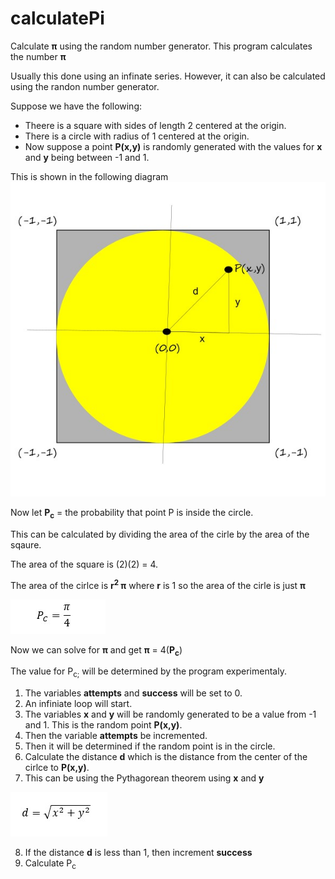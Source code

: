 # calculatePi
Calculate __&pi;__ using the random number generator.
This program calculates the number __&pi;__

Usually this done using an infinate series. However, it can also be calculated using the randon number generator.

Suppose we have the following: 
* Theere is a square with sides of length 2 centered at the origin. 
* There is a circle with radius of 1 centered at the origin.
* Now suppose a point __P(x,y)__ is randomly generated with the values for __x__ and __y__ being between -1 and 1.

This is shown in the following diagram
![Basic Concept](images/circle.jpg?raw=true "Title")

Now let __P<sub>c</sub>__ = the probability that point P is inside the circle.

This can be calculated by dividing the area of the cirle by the area of the sqaure.

The area of the square is (2)(2) = 4.

The area of the cirlce is __r<sup>2</sup> &pi;__ where __r__ is 1 so the area of the cirle is just __&pi;__

![Basic Concept](images/equation1.jpg?raw=true "Title")

Now we can solve for __&pi;__ and get __&pi;__ = 4(__P<sub>c</sub>__)

The value for P<sub>c;</sub> will be determined by the program experimentaly. 
1. The variables __attempts__ and __success__ will be set to 0.
2. An infiniate loop will start.
3. The variables __x__ and __y__ will be randomly generated to be a value from -1 and 1. This is the random point __P(x,y)__.
4. Then the variable __attempts__ be incremented. 
5. Then it will be determined if the random point is in the circle.
6. Calculate the distance __d__ which is the distance from the center of the cirlce to  __P(x,y)__.
7. This can be using the  Pythagorean theorem using __x__ and __y__

![Basic Concept](images/pythag.jpg?raw=true "Title")

8. If the distance __d__ is less than 1, then increment __success__
9. Calculate P<sub>c</sub>


